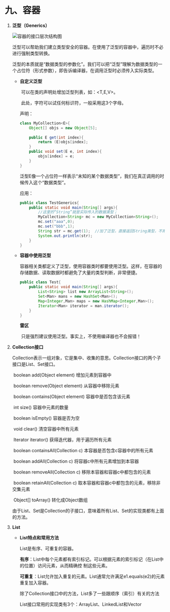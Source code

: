 # 九、容器

1. **泛型（Generics）**

   ![容器的接口层次结构图](https://www.sxt.cn/360shop/Public/admin/UEditor/20170524/1495613220648265.png)

   ​		泛型可以帮助我们建立类型安全的容器。在使用了泛型的容器中，遍历时不必进行强制类型转换。

   ​		泛型的本质就是“数据类型的参数化”。我们可以把“泛型”理解为数据类型的一个占位符（形式参数），即告诉编译器，在调用泛型时必须传入实际类型。

   * **自定义泛型**

     ​		可以在类的声明处增加泛型列表，如：<T,E,V>。

     ​		此处，字符可以试任何标识符，一般采用这3个字母。

     声明：

     ```java
     class MyCollection<E>{
         Object[] objs = new Object[5];
         
         public E get(int index){
             return (E)objs[index];
         }
         public void set(E e, int index){
             objs[index] = e;
         }
     }
     ```

     ​		泛型E像一个占位符一样表示“未知的某个数据类型”，我们在真正调用的时候传入这个“数据类型”。

     应用：

     ```java
     public class TestGenerics{
         public static void main(String[] args){
             //这里的“String”就是实际传入的数据类型；
             MyCollection<String> mc = new MyCollection<String>();
             mc.set("aaa",0);
             mc.set("bbb",1);
             String str = mc.get(1);  //加了泛型，直接返回String类型，不用强制转换。
             System.out.println(str);
         }
     }
     ```

   * **容器中使用泛型**

     ​		容器相关类都定义了泛型，使用容器类时都要使用泛型。这样，在容器的存储数据、读取数据时都避免了大量的类型判断，非常便捷。

     ```java
     public class Test{
         public static void main(String[] args){
             List<String> list new ArrayList<String>();
             Set<Man> mans = new HashSet<Man>();
             Map<Integer,Man> maps = new HashMap<Integer,Man>();
             Iterator<Man> iterator = man.iterator();
         }
     }
     ```

     **雷区**

     ​		只是强烈建议使用泛型。事实上，不使用编译器也不会报错！

2. **Collection接口**

   ​		Collection表示一组对象，它是集中、收集的意思。Collection接口的两个子接口是List、Set接口。

   ​					boolean add(Object element)		增加元素到容器中

   ​					boolean remove(Object element)		从容器中移除元素

   ​					boolean contains(Object element)		容器中是否包含该元素

   ​					int size()		容器中元素的数量

   ​					boolean isEmpty()		容器是否为空

   ​					void clear()		清空容器中所有元素

   ​					Iterator iterator()		获得迭代器，用于遍历所有元素

   ​					boolean containsAll(Collection c)		本容器是否包含c容器中的所有元素

   ​					boolean addAll(Collection c)		将容器c中所有元素增加到本容器

   ​					boolean removeAll(Collection c)		移除本容器和容器c中都包含的元素

   ​					boolean retainAll(Collection c)		取本容器和容器c中都包含的元素，移除非交集元素

   ​					Object[] toArray()		转化成Object数组

   ​		由于List、Set是Collection的子接口，意味着所有List、Set的实现类都有上面的方法。	

3. **List**

   * **List特点和常用方法**

     List是有序、可重复的容器。

     **有序**：List中每个元素都有索引标记。可以根据元素的索引标记（在List中的位置）访问元素，从而精确控			制这些元素。

     **可重复**：List允许加入重复的元素。List通常允许满足e1.equals(e2)的元素重复加入容器。

     除了Collection接口中的方法，List多了一些跟顺序（索引）有关的方法

     List接口常用的实现类有3个：ArrayList、LinkedList和Vector

     